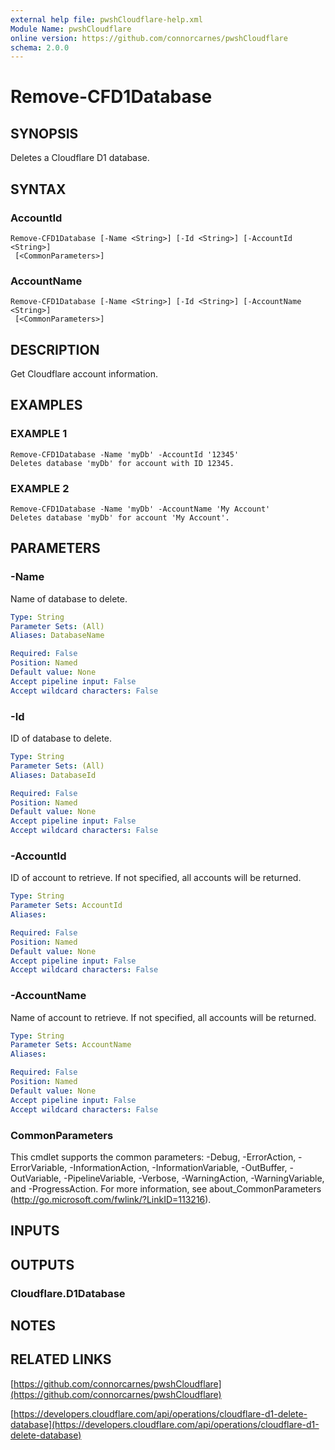 ```yaml
---
external help file: pwshCloudflare-help.xml
Module Name: pwshCloudflare
online version: https://github.com/connorcarnes/pwshCloudflare
schema: 2.0.0
---
```


# Remove-CFD1Database

## SYNOPSIS
Deletes a Cloudflare D1 database.

## SYNTAX

### AccountId
```
Remove-CFD1Database [-Name <String>] [-Id <String>] [-AccountId <String>]
 [<CommonParameters>]
```

### AccountName
```
Remove-CFD1Database [-Name <String>] [-Id <String>] [-AccountName <String>]
 [<CommonParameters>]
```

## DESCRIPTION
Get Cloudflare account information.

## EXAMPLES

### EXAMPLE 1
```
Remove-CFD1Database -Name 'myDb' -AccountId '12345'
Deletes database 'myDb' for account with ID 12345.
```

### EXAMPLE 2
```
Remove-CFD1Database -Name 'myDb' -AccountName 'My Account'
Deletes database 'myDb' for account 'My Account'.
```

## PARAMETERS

### -Name
Name of database to delete.

```yaml
Type: String
Parameter Sets: (All)
Aliases: DatabaseName

Required: False
Position: Named
Default value: None
Accept pipeline input: False
Accept wildcard characters: False
```

### -Id
ID of database to delete.

```yaml
Type: String
Parameter Sets: (All)
Aliases: DatabaseId

Required: False
Position: Named
Default value: None
Accept pipeline input: False
Accept wildcard characters: False
```

### -AccountId
ID of account to retrieve.
If not specified, all accounts will be returned.

```yaml
Type: String
Parameter Sets: AccountId
Aliases:

Required: False
Position: Named
Default value: None
Accept pipeline input: False
Accept wildcard characters: False
```

### -AccountName
Name of account to retrieve.
If not specified, all accounts will be returned.

```yaml
Type: String
Parameter Sets: AccountName
Aliases:

Required: False
Position: Named
Default value: None
Accept pipeline input: False
Accept wildcard characters: False
```

### CommonParameters
This cmdlet supports the common parameters: -Debug, -ErrorAction, -ErrorVariable, -InformationAction, -InformationVariable, -OutBuffer, -OutVariable, -PipelineVariable, -Verbose, -WarningAction, -WarningVariable, and -ProgressAction. 
For more information, see about_CommonParameters (http://go.microsoft.com/fwlink/?LinkID=113216).

## INPUTS

## OUTPUTS

### Cloudflare.D1Database
## NOTES

## RELATED LINKS

[https://github.com/connorcarnes/pwshCloudflare](https://github.com/connorcarnes/pwshCloudflare)

[https://developers.cloudflare.com/api/operations/cloudflare-d1-delete-database](https://developers.cloudflare.com/api/operations/cloudflare-d1-delete-database)
